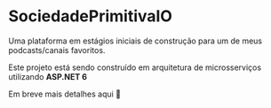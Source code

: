 # SociedadePrimitivaIO

Uma plataforma em estágios iniciais de construção para um de meus podcasts/canais favoritos.

Este projeto está sendo construído em arquitetura de microsserviços utilizando **ASP.NET 6**

Em breve mais detalhes aqui 🍺
